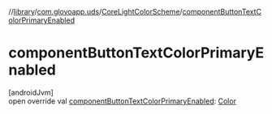 //[library](../../../index.md)/[com.glovoapp.uds](../index.md)/[CoreLightColorScheme](index.md)/[componentButtonTextColorPrimaryEnabled](component-button-text-color-primary-enabled.md)

# componentButtonTextColorPrimaryEnabled

[androidJvm]\
open override val [componentButtonTextColorPrimaryEnabled](component-button-text-color-primary-enabled.md): [Color](https://developer.android.com/reference/kotlin/androidx/compose/ui/graphics/Color.html)

